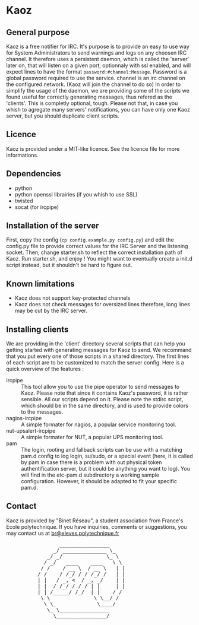 Kaoz
====

General purpose
---------------

Kaoz is a free notifier for IRC. It's purpose is to provide an easy to use way for System Administrators to send warnings and logs on any choosen IRC channel.
It therefore uses a persistent daemon, which is called the 'server' later on,  that will listen on a given port, optionnaly with ssl enabled, and will expect lines to have the format `password:#channel:Message`.
Password is a global password required to use the service.
channel is an irc channel on the configured network. (Kaoz will join the channel to do so)
In order to simplify the usage of the daemon, we are providing some of the scripts we found useful for correctly generating messages, thus refered as the 'clients'. This is completly optional, tough.
Please not that, in case you whish to agregate many servers' notifications, you can have only one Kaoz server, but you should duplicate client scripts.

Licence
-------

Kaoz is provided under a MIT-like licence. See the licence file for more informations.

Dependencies
------------
* python
* python openssl librairies (if you whish to use SSL)
* twisted
* socat (for ircpipe)

Installation of the server
--------------------------

First, copy the config (`cp config.example.py config.py`) and edit the config.py file to provide correct values for the IRC Server and the listening socket.
Then, change starter.sh to reflect the correct installation path of Kaoz.
Run starter.sh, and enjoy ! You might want to eventually create a init.d script instead, but it shouldn't be hard to figure out.

Known limitations
-----------------

* Kaoz does not support key-protected channels
* Kaoz does not check messages for oversized lines therefore, long lines may be cut by the IRC server.

Installing clients
------------------
We are providing in the 'client' directory several scripts that can help you getting started with generating messages for Kaoz to send.
We recommand that you put every one of those scripts in a shared directory. The first lines of each script are to be customized to match the server config.
Here is a quick overview of the features :
<dl>
<dt>ircpipe</dt>
<dd>This tool allow you to use the pipe operator to send messages to Kaoz. Please note that since it contains Kaoz's password, it is rather sensible. All our scripts depend on it. Please note the stdirc script, which should be in the same directory, and is used to provide colors to the messages.</dd>
<dt>nagios-ircpipe</dt>
<dd>A simple formater for nagios, a popular service monitoring tool.</dd>
<dt>nut-upsalert-ircpipe</dt>
<dd>A simple formater for NUT, a popular UPS monitoring tool.</dd>
<dt>pam</dt>
<dd>The login, rooting and fallback scripts can be use with a matching pam.d config to log login, su/sudo, or a special event (here, it is called by pam in case there is a problem with out physical token authentification server, but it could be anything you want to log). You will find in the etc-pam.d subdirectory a working sample configuration. However, it should be adapted to fit your specific pam.d.</dd>
</dl>

Contact
-------

Kaoz is provided by "Binet Réseau", a student association from France's Ecole polytechnique.
If you have inquiries, comments or suggestions, you may contact us at br@eleves.polytechnique.fr

<pre>
                 ________________
               _/ ______________ \_
             _/ _/              \_ \
            / _/   ____    ____   \ \
           / /    / __ \  / __ \   | |
          / /    / /_/ / / /_/ /   | |
          | |   / _, <  / _, _/    | |
          | |  / /_/ / / / | |     | |
          | | /_____/ /_/  | |    / /
           \ \              \ \__/ /
            \ \_             \____/
             \_ \________________
               \________________/

</pre>
